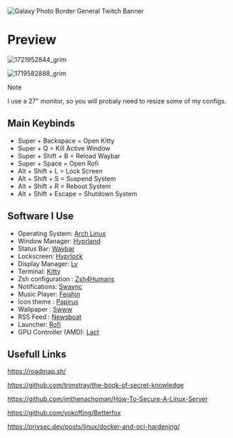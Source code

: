 
![Galaxy Photo Border General Twitch Banner](https://github.com/DHDcc/MyHyprland/assets/146121644/f726db8a-7dd3-479e-9f11-b468de25ad4d)







# Preview
![1721952844_grim](https://github.com/user-attachments/assets/1352ccf6-304d-4b2d-a14f-ca633a71ec60)


![1719582888_grim](https://github.com/DHDcc/MyHyprland/assets/146121644/a10c0dae-0bcd-4aaf-b520-4a2590f8502d)




> [!NOTE]
> I use a 27" monitor, so you will probaly need to resize some of my configs.

## Main Keybinds
* Super + Backspace = Open Kitty
* Super + Q = Kill Active Window
* Super + Shift + B  = Reload Waybar
* Super + Space = Open Rofi
* Alt + Shift + L = Lock Screen
* Alt + Shift + S = Suspend System
* Alt + Shift + R = Reboot System
* Alt + Shift + Escape = Shutdown System
  
## Software I Use

* Operating System: [Arch Linux](https://archlinux.org/)
* Window Manager: [Hyprland](https://github.com/hyprwm/Hyprland)
* Status Bar: [Waybar](https://github.com/Alexays/Waybar)
* Lockscreen: [Hyprlock](https://github.com/hyprwm/hyprlock)
* Display Manager: [Ly](https://github.com/fairyglade/ly)
* Terminal: [Kitty](https://github.com/kovidgoyal/kitty)
* Zsh configuration : [Zsh4Humans](https://github.com/romkatv/zsh4humans) 
* Notifications: [Swaync](https://github.com/ErikReider/SwayNotificationCenter)
* Music Player: [Feishin](https://github.com/jeffvli/feishin)
* Icon theme : [Papirus](https://github.com/PapirusDevelopmentTeam/papirus-icon-theme)
* Wallpaper : [Swww](https://github.com/LGFae/swww)
* RSS Feed : [Newsboat](https://github.com/newsboat/newsboat) 
* Launcher: [Rofi](https://github.com/lbonn/rofi#wayland-support)
* GPU Controller (AMD): [Lact](https://github.com/ilya-zlobintsev/LACT)

## Usefull Links

https://roadmap.sh/

https://github.com/trimstray/the-book-of-secret-knowledge

https://github.com/imthenachoman/How-To-Secure-A-Linux-Server

https://github.com/yokoffing/Betterfox

https://privsec.dev/posts/linux/docker-and-oci-hardening/





